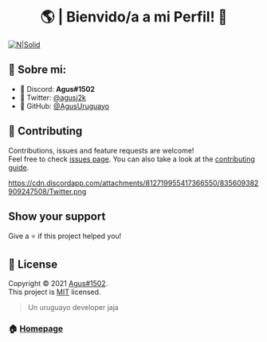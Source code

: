 <h1 align="center">🌎 | Bienvido/a a mi Perfil! 👋</h1>

[![N|Solid](https://cdn.discordapp.com/attachments/812719955417366550/835606280591769620/Sin-titulo-1.png)](https://discord.gg/bairesrp)

## 👔 Sobre mi:

* 🖤 Discord: **Agus#1502**
* 🐤 Twitter: [@agusj2k](https://twitter.com/agusj2k) 
* 🔔 GitHub: [@AgusUruguayo](https://github.com/AgusUruguayo)

## 🤝 Contributing

Contributions, issues and feature requests are welcome!<br />Feel free to check [issues page](https://github.com/kefranabg/readme-md-generator/issues). You can also take a look at the [contributing guide](https://github.com/kefranabg/readme-md-generator/blob/master/CONTRIBUTING.md).

https://cdn.discordapp.com/attachments/812719955417366550/835609382909247508/Twitter.png

## Show your support

Give a ⭐️ if this project helped you!

## 📝 License

Copyright © 2021 [Agus#1502](https://github.com/AgusUruguayo).<br />
This project is [MIT](https://github.com/kefranabg/readme-md-generator/blob/master/LICENSE) licensed.

> Un uruguayo developer jaja

### 🏠 [Homepage](https://bairesrp.net/)

